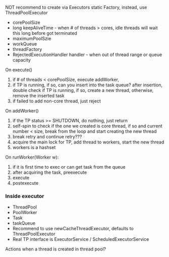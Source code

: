 NOT recommend to create via Executors static Factory, instead, use ThreadPoolExecutor 
* corePoolSize
* long keepAliveTime - when # of threads > cores, idle threads will wait this long before got terminated
* maximumPoolSzie
* workQueue
* threadFactory
* RejectedExecutionHandler handler - when out of thread range or queue capacity

On execute() 
1. if # of threads < corePoolSize, execute addWorker, 
2. if TP is running, if so, can you insert into the task queue? after insertion, double check if TP is running, if so, create a new thread, otherwise, remove the inserted task
3. if failed to add non-core thread, just reject  

On addWorker()
1. if the TP status >= SHUTDOWN, do nothing, just return
2. self-spin to check if the one we created is core thread, if so and current number < size, break from the loop and start creating the new thread
3. break retry and continue retry???
4. acquire the main lock for TP, add thread to workers, start the new thread
5. workers is a hashset

On runWorker(Worker w): 
1. if it is first time to exec or can get task from the queue
2. after acquiring the task, preexecute
3. execute
4. postexecute

### Inside executor
* ThreadPool
* PoolWorker
* Task
* taskQueue
* Recommend to use newCacheThreadExecutor, defaults to ThreadPoolExecutor
* Real TP interface is ExecutorService / ScheduledExecutorService

Actions when a thread is created in thread pool?
